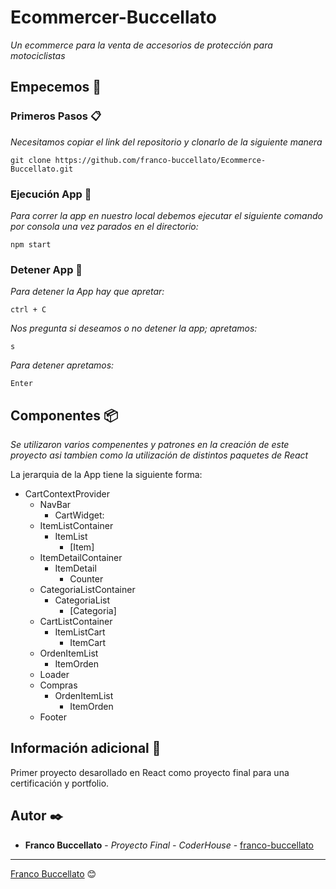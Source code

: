 # Ecommercer-Buccellato

_Un ecommerce para la venta de accesorios de protección para motociclistas_

## Empecemos 🚀

### Primeros Pasos 📋

_Necesitamos copiar el link del repositorio y clonarlo de la siguiente manera_

```
git clone https://github.com/franco-buccellato/Ecommerce-Buccellato.git
```

### Ejecución App 🔧

_Para correr la app en nuestro local debemos ejecutar el siguiente comando por consola una vez parados en el directorio:_

```
npm start
```
### Detener App 🔧

_Para detener la App hay que apretar:_

```
ctrl + C
```
_Nos pregunta si deseamos o no detener la app; apretamos:_
```
s
```
_Para detener apretamos:_
```
Enter
```

## Componentes 📦

_Se utilizaron varios compenentes y patrones en la creación de este proyecto asi tambien como la utilización de distintos paquetes de React_

La jerarquia de la App tiene la siguiente forma:
* CartContextProvider
    * NavBar
        * CartWidget:
    * ItemListContainer
        * ItemList
            * [Item]
    * ItemDetailContainer
        * ItemDetail
            * Counter
    * CategoriaListContainer
        * CategoriaList
            * [Categoria]
    * CartListContainer
        * ItemListCart
            * ItemCart
    * OrdenItemList
        * ItemOrden
    * Loader
    * Compras
        * OrdenItemList
            * ItemOrden
    * Footer
    

## Información adicional 📌

Primer proyecto desarollado en React como proyecto final para una certificación y portfolio.

## Autor ✒️

* **Franco Buccellato** - *Proyecto Final - CoderHouse* - [franco-buccellato](https://github.com/franco-buccellato)

---
[Franco Buccellato](https://www.linkedin.com/in/franco-buccellato-395961a7/) 😊